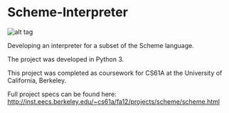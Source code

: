 Scheme-Interpreter
==================

![alt tag](https://raw.github.com/aaron-feldman/Scheme-Interpreter/master/example_image.png)

Developing an interpreter for a subset of the Scheme language.

The project was developed in Python 3.

This project was completed as coursework for CS61A at the University of California, Berkeley. 

Full project specs can be found here: 
http://inst.eecs.berkeley.edu/~cs61a/fa12/projects/scheme/scheme.html
